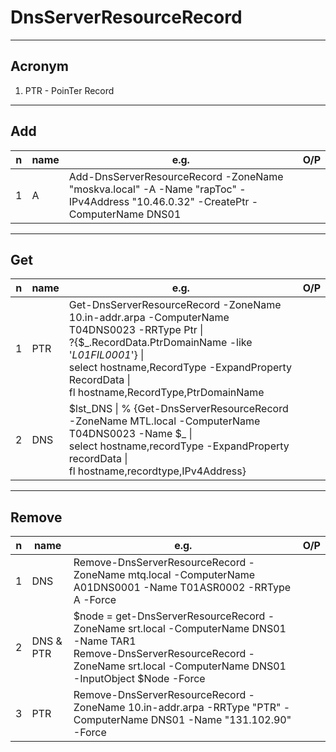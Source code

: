 # DnsServerResourceRecord

---

## Acronym
1. PTR - PoinTer Record

---

## Add
|n|name|e.g.|O/P|
|-|----|----|---|
|1|A   |Add-DnsServerResourceRecord -ZoneName "moskva.local" -A -Name "rapToc" -IPv4Address "10.46.0.32" -CreatePtr -ComputerName DNS01||

---

## Get
|n|name|e.g.|O/P|
|-|----|----|---|
|1|PTR | Get-DnsServerResourceRecord -ZoneName 10.in-addr.arpa -ComputerName T04DNS0023 -RRType Ptr \|<br/> ?{$_.RecordData.PtrDomainName -like '*L01FIL0001*'} \|<br/>select hostname,RecordType -ExpandProperty RecordData \|<br/>fl hostname,RecordType,PtrDomainName||
|2|DNS|$lst_DNS \| % {Get-DnsServerResourceRecord -ZoneName MTL.local -ComputerName T04DNS0023 -Name $_ \|<br/>select hostname,recordType -ExpandProperty recordData \|<br/>fl hostname,recordtype,IPv4Address}||

---

## Remove
|n|name|e.g.|O/P|
|-|----|----|---|
|1|DNS |Remove-DnsServerResourceRecord -ZoneName mtq.local -ComputerName A01DNS0001 -Name T01ASR0002 -RRType A -Force||
|2|DNS & PTR|$node = get-DnsServerResourceRecord -ZoneName srt.local -ComputerName DNS01 -Name TAR1<br/>Remove-DnsServerResourceRecord -ZoneName srt.local -ComputerName DNS01 -InputObject $Node -Force
|3|PTR|Remove-DnsServerResourceRecord -ZoneName 10.in-addr.arpa -RRType "PTR" -ComputerName DNS01 -Name "131.102.90" -Force|
